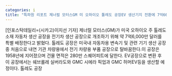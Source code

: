 ```yaml
---
categories: i
title: "특파원 리포트 제너럴 모터스GM 미 오하이오 톨레도 공장EV 생산기지 전환에 7억6000만 달러 배정"
---
```

[인포스탁데일리=(시카고)이지선 기자] 제너럴 모터스(GM)가 미국 오하이오 주 톨레도 소재 자동차 생산 공장을 전기차 생산 공장으로 개조하기 위해 약 7억6,000만 달러를 특별 배정한다고 밝혔다. 톨레도 공장은 미국내 자동차용 변속기 및 관련 기기 생산 공장 중 처음으로 내연 기관 차량용에서 전기 차량용 부품 공장으로 탈바꿈한다.이 공장은 1958년에 지어졌으며 건물 면적은 280만 스퀘어피트에 달한다. EV공장으로 변환 후 이 공장에서는 쉐브롤레 실버라도와 GMC 시에라 픽업과 GMC 허머EV등을 생산할 예정이다. 톨레도 공장